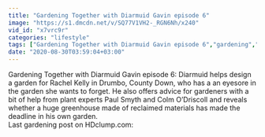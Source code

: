 ```yaml
---
title: "Gardening Together with Diarmuid Gavin episode 6"
image: "https://s1.dmcdn.net/v/SQ77V1VH2-_RGN6Nh/x240"
vid_id: "x7vrc9r"
categories: "lifestyle"
tags: ["Gardening Together with Diarmuid Gavin episode 6","gardening","gardens"]
date: "2020-08-30T03:59:04+03:00"
---
```

Gardening Together with Diarmuid Gavin episode 6: Diarmuid helps design a garden for Rachel Kelly in Drumbo, County Down, who has a an eyesore in the garden she wants to forget. He also offers advice for gardeners with a bit of help from plant experts Paul Smyth and Colm O’Driscoll and reveals whether a huge greenhouse made of reclaimed materials has made the deadline in his own garden.  <br>Last gardening post on HDclump.com:  <br>
